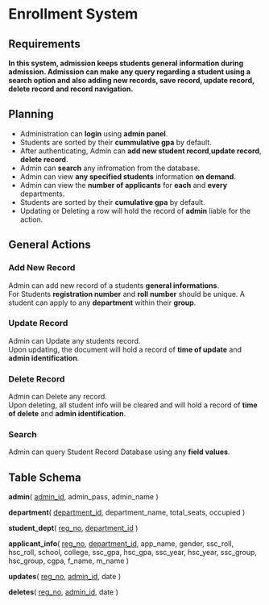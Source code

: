 # Enrollment System

## Requirements

**In this system, admission keeps students general information during admission. Admission can make any query regarding a student using a search option and also adding new records, save record, update record, delete record and record navigation.**

## Planning

* Administration can **login** using **admin panel**.
* Students are sorted by their **cummulative gpa** by default.
* After authenticating, Admin can **add new student record**,**update record**, **delete record**.
* Admin can **search** any infromation from the database.
* Admin can view **any specified students** information **on demand**.
* Admin can view the **number of applicants** for **each** and **every** departments.
* Students are sorted by their **cumulative gpa** by default.
* Updating or Deleting a row will hold the record of **admin** liable for the action.

## General Actions

### Add New Record

Admin can add new record of a students **general informations**.<br>
For Students **registration number** and **roll number** should be unique. A student can apply to any **department** within their **group**.

### Update Record

Admin can Update any students record.<br>
Upon updating, the document will hold a record of **time of update** and **admin identification**.

### Delete Record

Admin can Delete any record.<br>
Upon deleting, all student info will be cleared and will hold a record of **time of delete** and **admin identification**.

### Search

Admin can query Student Record Database using any **field values**.

## Table Schema

**admin**(
  <ins>admin_id</ins>,
  admin_pass,
  admin_name
)

**department**(
  <ins>department_id</ins>,
  department_name,
  total_seats,
  occupied
)

**student_dept**(
    <ins>reg_no</ins>,
    <ins>department_id</ins>
)

**applicant_info**(
  <ins>reg_no</ins>,
  <ins>department_id</ins>,
  app_name,
  gender,
  ssc_roll,
  hsc_roll,
  school,
  college,
  ssc_gpa,
  hsc_gpa,
  ssc_year,
  hsc_year,
  ssc_group,
  hsc_group,
  cgpa,
  f_name,
  m_name
)

**updates**(
  <ins>reg_no</ins>,
  <ins>admin_id</ins>,
  date
)

**deletes**(
  <ins>reg_no</ins>,
  <ins>admin_id</ins>,
  date
)
